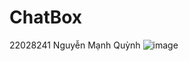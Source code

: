 # ChatBox
22028241 Nguyễn Mạnh Quỳnh
![image](https://github.com/MatCaiNit/ChatBox/assets/125451921/e75a0e1d-e626-4950-aad7-14822ad64d34)
